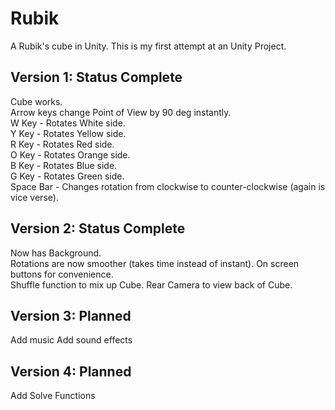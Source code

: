 # Rubik
A Rubik's cube in Unity.  This is my first attempt at an Unity Project.

## Version 1: Status Complete
Cube works.  
Arrow keys change Point of View by 90 deg instantly.  
W Key - Rotates White side.  
Y Key - Rotates Yellow side.  
R Key - Rotates Red side.  
O Key - Rotates Orange side.  
B Key - Rotates Blue side.  
G Key - Rotates Green side.  
Space Bar - Changes rotation from clockwise to counter-clockwise (again is vice verse).

## Version 2: Status Complete
Now has Background.  
Rotations are now smoother (takes time instead of instant). 
On screen buttons for convenience.  
Shuffle function to mix up Cube.
Rear Camera to view back of Cube.

## Version 3: Planned
Add music
Add sound effects

## Version 4: Planned
Add Solve Functions
